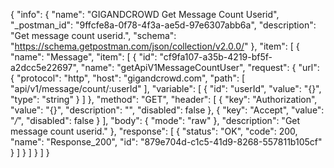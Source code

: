 {
  "info": {
    "name": "GIGANDCROWD Get Message Count Userid",
    "_postman_id": "9ffcfe8a-0f78-4f3a-ae5d-97e6307abb6a",
    "description": "Get message count userid.",
    "schema": "https://schema.getpostman.com/json/collection/v2.0.0/"
  },
  "item": [
    {
      "name": "Message",
      "item": [
        {
          "id": "cf9fa107-a35b-4219-bf5f-a2dcc5e22697",
          "name": "getApiV1MessageCountUser",
          "request": {
            "url": {
              "protocol": "http",
              "host": "gigandcrowd.com",
              "path": [
                "api/v1/message/count/:userId"
              ],
              "variable": [
                {
                  "id": "userId",
                  "value": "{}",
                  "type": "string"
                }
              ]
            },
            "method": "GET",
            "header": [
              {
                "key": "Authorization",
                "value": "{}",
                "description": "",
                "disabled": false
              },
              {
                "key": "Accept",
                "value": "*/*",
                "disabled": false
              }
            ],
            "body": {
              "mode": "raw"
            },
            "description": "Get message count userid."
          },
          "response": [
            {
              "status": "OK",
              "code": 200,
              "name": "Response_200",
              "id": "879e704d-c1c5-41d9-8268-557811b105cf"
            }
          ]
        }
      ]
    }
  ]
}